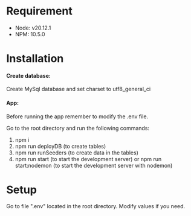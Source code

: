 # Requirement

-   Node: v20.12.1
-   NPM: 10.5.0

# Installation

#### Create database:

Create MySql database and set charset to utf8_general_ci

#### App:

Before running the app remember to modify the .env file.

Go to the root directory and run the following commands:

1. npm i
2. npm run deployDB (to create tables)
3. npm run runSeeders (to create data in the tables)
4. npm run start (to start the development server) or npm run start:nodemon (to start the development server with nodemon)

# Setup

Go to file ".env" located in the root directory. Modify values if you need.
